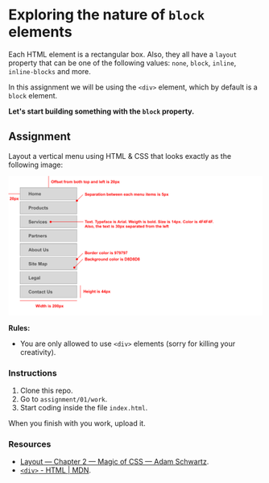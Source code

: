 # Exploring the nature of `block` elements

Each HTML element is a rectangular box. Also, they all have a `layout` property that can be one of the following values: `none`, `block`, `inline`, `inline-blocks` and more.

In this assignment we will be using the `<div>` element, which by default is a `block` element.

**Let's start building something with the `block` property.**

## Assignment

Layout a vertical menu using HTML & CSS that looks exactly as the following image:

![Sample](sample/sample.png)

**Rules:**

 - You are only allowed to use `<div>` elements (sorry for killing your creativity).

### Instructions

 1. Clone this repo.
 2. Go to `assignment/01/work`.
 3. Start coding inside the file `index.html`.

When you finish with you work, upload it.

### Resources

 - [Layout — Chapter 2 — Magic of CSS — Adam Schwartz](http://adamschwartz.co/magic-of-css/chapters/2-layout/).
 - [`<div>` - HTML | MDN](https://developer.mozilla.org/en/docs/Web/HTML/Element/div).
